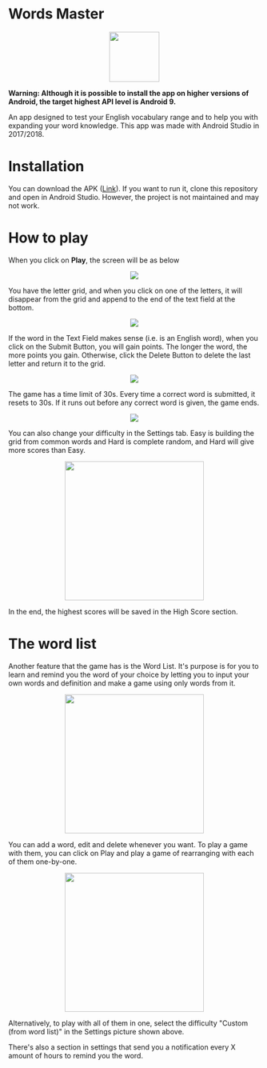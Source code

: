 # Words Master

<p align="center">
  <img width="100" src="https://github.com/goatguy2310/words-master/blob/master/app/src/main/res/drawable/ic_launcher.png">
</p>

**Warning: Although it is possible to install the app on higher versions of Android, the target highest API level is Android 9.**

An app designed to test your English vocabulary range and to help you with expanding your word knowledge.
This app was made with Android Studio in 2017/2018.

# Installation

You can download the APK ([Link](https://github.com/goatguy2310/words-master/blob/master/app/release/app-release.apk)).
If you want to run it, clone this repository and open in Android Studio. However, the project is not maintained and may not work.

# How to play 

When you click on **Play**, the screen will be as below

<p align="center">
  <img src="https://github.com/goatguy2310/words-master/blob/master/app/src/main/res/drawable/guide1.png">
</p>

You have the letter grid, and when you click on one of the letters, it will disappear from the grid and append to the end of the text field at the bottom.

<p align="center">
  <img src="https://github.com/goatguy2310/words-master/blob/master/app/src/main/res/drawable/guide2.png">
</p>

If the word in the Text Field makes sense (i.e. is an English word), when you click on the Submit Button, you will gain points. The longer the word, the more points you gain.
Otherwise, click the Delete Button to delete the last letter and return it to the grid.

<p align="center">
  <img src="https://github.com/goatguy2310/words-master/blob/master/app/src/main/res/drawable/guide3.png">
</p>

The game has a time limit of 30s. Every time a correct word is submitted, it resets to 30s. If it runs out before any correct word is given, the game ends.

<p align="center">
  <img src="https://github.com/goatguy2310/words-master/blob/master/app/src/main/res/drawable/guide4.png">
</p>

You can also change your difficulty in the Settings tab. Easy is building the grid from common words and Hard is complete random, and Hard will give more scores than Easy.

<p align="center">
  <img width="278" src="https://github.com/goatguy2310/words-master/blob/master/app/src/main/res/drawable/guide7.jpg">
</p>

In the end, the highest scores will be saved in the High Score section.

# The word list

Another feature that the game has is the Word List. It's purpose is for you to learn and remind you the word of your choice by letting you to input your own words and definition and make a game using only words from it.

<p align="center">
  <img width="278" src="https://github.com/goatguy2310/words-master/blob/master/app/src/main/res/drawable/guide5.jpg">
</p>

You can add a word, edit and delete whenever you want. To play a game with them, you can click on Play and play a game of rearranging with each of them one-by-one.

<p align="center">
  <img width="278" src="https://github.com/goatguy2310/words-master/blob/master/app/src/main/res/drawable/guide6.jpg">
</p>
Alternatively, to play with all of them in one, select the difficulty "Custom (from word list)" in the Settings picture shown above. 

There's also a section in settings that send you a notification every X amount of hours to remind you the word.
